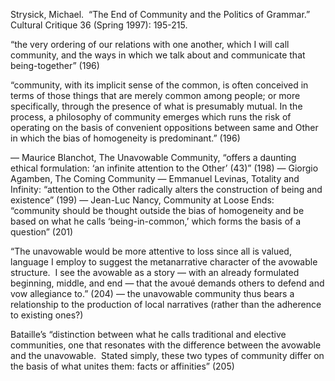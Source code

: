 Strysick, Michael.  “The End of Community and the Politics of Grammar.”  Cultural Critique 36 (Spring 1997): 195-215.


“the very ordering of our relations with one another, which I will call community, and the ways in which we talk about and communicate that being-together” (196)

“community, with its implicit sense of the common, is often conceived in terms of those things that are merely common among people; or more specifically, through the presence of what is presumably mutual. In the process, a philosophy of community emerges which runs the risk of operating on the basis of convenient oppositions between same and Other in which the bias of homogeneity is predominant.” (196)

— Maurice Blanchot, The Unavowable Community, “offers a daunting ethical formulation: ‘an infinite attention to the Other’ (43)” (198)
— Giorgio Agamben, The Coming Community
— Emmanuel Levinas, Totality and Infinity: “attention to the Other radically alters the construction of being and existence” (199)
— Jean-Luc Nancy, Community at Loose Ends: “community should be thought outside the bias of homogeneity and be based on what he calls ‘being-in-common,’ which forms the basis of a question” (201)

“The unavowable would be more attentive to loss since all is valued, language I employ to suggest the metanarrative character of the avowable structure.  I see the avowable as a story — with an already formulated beginning, middle, and end — that the avoué demands others to defend and vow allegiance to.” (204) — the unavowable community thus bears a relationship to the production of local narratives (rather than the adherence to existing ones?)

Bataille’s “distinction between what he calls traditional and elective communities, one that resonates with the difference between the avowable and the unavowable.  Stated simply, these two types of community differ on the basis of what unites them: facts or affinities” (205)
